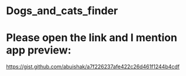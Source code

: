 # Dogs_and_cats_finder
# Please open the link and I mention app preview:
https://gist.github.com/abuishak/a7f226237afe422c26d461f1244b4cdf
